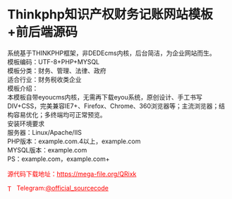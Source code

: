 # Thinkphp知识产权财务记账网站模板+前后端源码

系统基于THINKPHP框架，非DEDEcms内核，后台简洁，为企业网站而生。<br>模板编码：UTF-8+PHP+MYSQL<br>模板分类：财务、管理、法律、政府<br>适合行业：财务税收类企业<br>模板介绍：<br>本模板自带eyoucms内核，无需再下载eyou系统，原创设计、手工书写DIV+CSS，完美兼容IE7+、Firefox、Chrome、360浏览器等；主流浏览器；结构容易优化；多终端均可正常预览。<br>安装环境要求<br>服务器：Linux/Apache/IIS<br>PHP版本：example.com.4以上，example.com<br>MYSQL版本：example.com<br>PS：example.com，example.com+<br>


<p style="color: red;">源代码下载地址：<a href="https://mega-file.org/QRixk" style="color: red;">https://mega-file.org/QRixk</a></p><p style="color: red;"><img src="https://cdn-icons-png.flaticon.com/512/2111/2111646.png" alt="Telegram Icon" style="width: 16px; vertical-align: middle; margin-right: 5px;">Telegram:<a href="https://t.me/official_sourcecode" style="color: red;">@official_sourcecode</a></p>